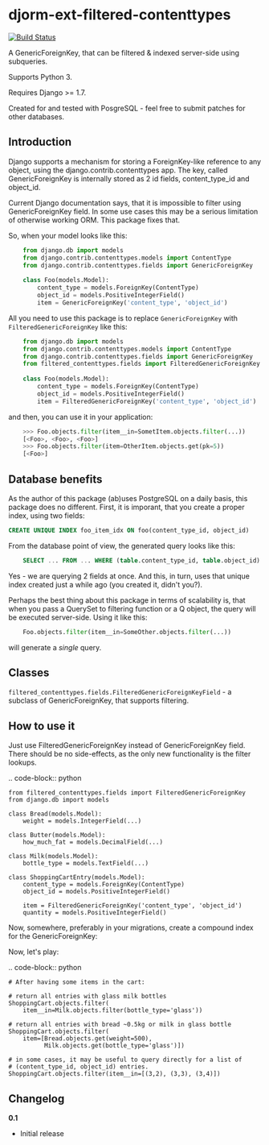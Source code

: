 djorm-ext-filtered-contenttypes
===============================

[![Build Status](https://travis-ci.org/mpasternak/djorm-ext-filtered-contenttypes.svg?branch=master)](https://travis-ci.org/mpasternak/djorm-ext-filtered-contenttypes)

A GenericForeignKey, that can be filtered &amp; indexed server-side using subqueries.

Supports Python 3. 

Requires Django >= 1.7. 

Created for and tested with PosgreSQL - feel free to submit patches for other databases.


Introduction
------------

Django supports a mechanism for storing a ForeignKey-like reference to any object, using the django.contrib.contenttypes app.
The key, called GenericForeignKey is internally stored as 2 id fields, content_type_id and object_id.

Current Django documentation says, that it is impossible to filter using GenericForeignKey field. In some use cases this may be a serious limitation of otherwise working ORM. This package fixes that. 

So, when your model looks like this:

```python
    from django.db import models
    from django.contrib.contenttypes.models import ContentType
    from django.contrib.contenttypes.fields import GenericForeignKey
    
    class Foo(models.Model):
        content_type = models.ForeignKey(ContentType)
        object_id = models.PositiveIntegerField()
        item = GenericForeignKey('content_type', 'object_id')
```
All you need to use this package is to replace `GenericForeignKey` with `FilteredGenericForeignKey` like this:
```python
    from django.db import models
    from django.contrib.contenttypes.models import ContentType
    from django.contrib.contenttypes.fields import GenericForeignKey
    from filtered_contenttypes.fields import FilteredGenericForeignKey
    
    class Foo(models.Model):
        content_type = models.ForeignKey(ContentType)
        object_id = models.PositiveIntegerField()
        item = FilteredGenericForeignKey('content_type', 'object_id')
```
and then, you can use it in your application:
```python
    >>> Foo.objects.filter(item__in=SometItem.objects.filter(...))
    [<Foo>, <Foo>, <Foo>]
    >>> Foo.objects.filter(item=OtherItem.objects.get(pk=5))
    [<Foo>]
```

Database benefits
-----------------
As the author of this package (ab)uses PostgreSQL on a daily basis, this package does no different. First, it is imporant, that you create a proper index, using
two fields:
```sql
CREATE UNIQUE INDEX foo_item_idx ON foo(content_type_id, object_id)
```
From the database point of view, the generated query looks like this:
```sql
    SELECT ... FROM ... WHERE (table.content_type_id, table.object_id) IN (...)
```
Yes - we are querying 2 fields at once. And this, in turn, uses that unique index created just a while ago (you created it, didn't you?). 

Perhaps the best thing about this package in terms of scalability is, that when you pass a QuerySet to filtering function or a Q object, the query will be executed server-side. Using it like this:

```python
    Foo.objects.filter(item__in=SomeOther.objects.filter(...))
```

will generate a *single* query. 

Classes
-------

`filtered_contenttypes.fields.FilteredGenericForeignKeyField` - a subclass of GenericForeignKey, that supports filtering.

How to use it
-------------

Just use FilteredGenericForeignKey instead of GenericForeignKey field. There should be no side-effects, as the only new functionality is the filter lookups.

.. code-block:: python

    from filtered_contenttypes.fields import FilteredGenericForeignKey
    from django.db import models

    class Bread(models.Model):
        weight = models.IntegerField(...)

    class Butter(models.Model):
        how_much_fat = models.DecimalField(...)

    class Milk(models.Model):
        bottle_type = models.TextField(...)

    class ShoppingCartEntry(models.Model):
        content_type = models.ForeignKey(ContentType)
        object_id = models.PositiveIntegerField()

        item = FilteredGenericForeignKey('content_type', 'object_id')
        quantity = models.PositiveIntegerField()

Now, somewhere, preferably in your migrations, create a compound index for
the GenericForeignKey:

Now, let's play:

.. code-block:: python

    # After having some items in the cart:

    # return all entries with glass milk bottles
    ShoppingCart.objects.filter(
        item__in=Milk.objects.filter(bottle_type='glass'))

    # return all entries with bread ~0.5kg or milk in glass bottle
    ShoppingCart.objects.filter(
        item=[Bread.objects.get(weight=500),
              Milk.objects.get(bottle_type='glass')])

    # in some cases, it may be useful to query directly for a list of
    # (content_type_id, object_id) entries.
    ShoppingCart.objects.filter(item__in=[(3,2), (3,3), (3,4)])


Changelog
---------

**0.1**

- Initial release
